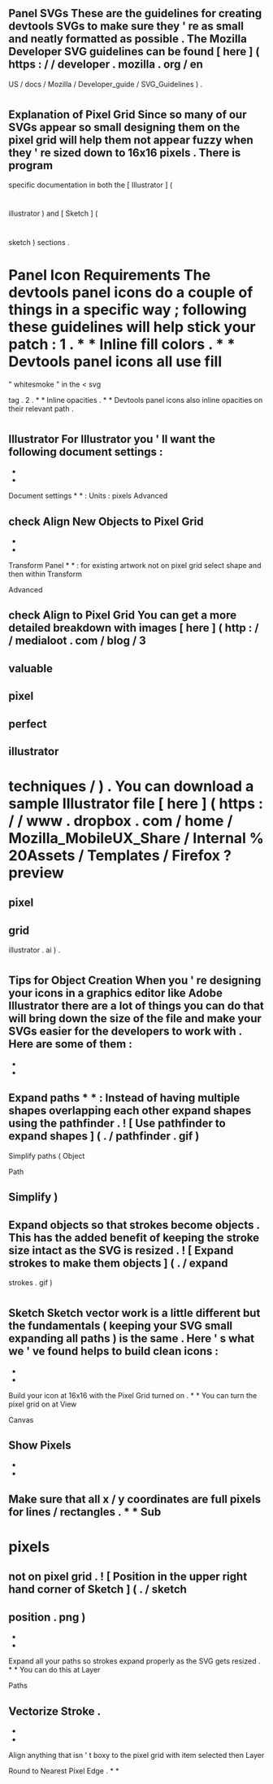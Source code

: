 #
Panel
SVGs
These
are
the
guidelines
for
creating
devtools
SVGs
to
make
sure
they
'
re
as
small
and
neatly
formatted
as
possible
.
The
Mozilla
Developer
SVG
guidelines
can
be
found
[
here
]
(
https
:
/
/
developer
.
mozilla
.
org
/
en
-
US
/
docs
/
Mozilla
/
Developer_guide
/
SVG_Guidelines
)
.
#
#
Explanation
of
Pixel
Grid
Since
so
many
of
our
SVGs
appear
so
small
designing
them
on
the
pixel
grid
will
help
them
not
appear
fuzzy
when
they
'
re
sized
down
to
16x16
pixels
.
There
is
program
-
specific
documentation
in
both
the
[
Illustrator
]
(
#
illustrator
)
and
[
Sketch
]
(
#
sketch
)
sections
.
#
#
Panel
Icon
Requirements
The
devtools
panel
icons
do
a
couple
of
things
in
a
specific
way
;
following
these
guidelines
will
help
stick
your
patch
:
1
.
*
*
Inline
fill
colors
.
*
*
Devtools
panel
icons
all
use
fill
=
"
whitesmoke
"
in
the
<
svg
>
tag
.
2
.
*
*
Inline
opacities
.
*
*
Devtools
panel
icons
also
inline
opacities
on
their
relevant
path
.
#
#
Illustrator
For
Illustrator
you
'
ll
want
the
following
document
settings
:
-
*
*
Document
settings
*
*
:
Units
:
pixels
Advanced
>
check
Align
New
Objects
to
Pixel
Grid
-
*
*
Transform
Panel
*
*
:
for
existing
artwork
not
on
pixel
grid
select
shape
and
then
within
Transform
>
Advanced
>
check
Align
to
Pixel
Grid
You
can
get
a
more
detailed
breakdown
with
images
[
here
]
(
http
:
/
/
medialoot
.
com
/
blog
/
3
-
valuable
-
pixel
-
perfect
-
illustrator
-
techniques
/
)
.
You
can
download
a
sample
Illustrator
file
[
here
]
(
https
:
/
/
www
.
dropbox
.
com
/
home
/
Mozilla_MobileUX_Share
/
Internal
%
20Assets
/
Templates
/
Firefox
?
preview
=
pixel
-
grid
-
illustrator
.
ai
)
.
#
#
#
Tips
for
Object
Creation
When
you
'
re
designing
your
icons
in
a
graphics
editor
like
Adobe
Illustrator
there
are
a
lot
of
things
you
can
do
that
will
bring
down
the
size
of
the
file
and
make
your
SVGs
easier
for
the
developers
to
work
with
.
Here
are
some
of
them
:
-
*
*
Expand
paths
*
*
:
Instead
of
having
multiple
shapes
overlapping
each
other
expand
shapes
using
the
pathfinder
.
!
[
Use
pathfinder
to
expand
shapes
]
(
.
/
pathfinder
.
gif
)
-
Simplify
paths
(
Object
>
Path
>
Simplify
)
-
Expand
objects
so
that
strokes
become
objects
.
This
has
the
added
benefit
of
keeping
the
stroke
size
intact
as
the
SVG
is
resized
.
!
[
Expand
strokes
to
make
them
objects
]
(
.
/
expand
-
strokes
.
gif
)
#
#
Sketch
Sketch
vector
work
is
a
little
different
but
the
fundamentals
(
keeping
your
SVG
small
expanding
all
paths
)
is
the
same
.
Here
'
s
what
we
'
ve
found
helps
to
build
clean
icons
:
-
*
*
Build
your
icon
at
16x16
with
the
Pixel
Grid
turned
on
.
*
*
You
can
turn
the
pixel
grid
on
at
View
>
Canvas
>
Show
Pixels
-
*
*
Make
sure
that
all
x
/
y
coordinates
are
full
pixels
for
lines
/
rectangles
.
*
*
Sub
-
pixels
=
not
on
pixel
grid
.
!
[
Position
in
the
upper
right
hand
corner
of
Sketch
]
(
.
/
sketch
-
position
.
png
)
-
*
*
Expand
all
your
paths
so
strokes
expand
properly
as
the
SVG
gets
resized
.
*
*
You
can
do
this
at
Layer
>
Paths
>
Vectorize
Stroke
.
-
*
*
Align
anything
that
isn
'
t
boxy
to
the
pixel
grid
with
item
selected
then
Layer
>
Round
to
Nearest
Pixel
Edge
.
*
*
